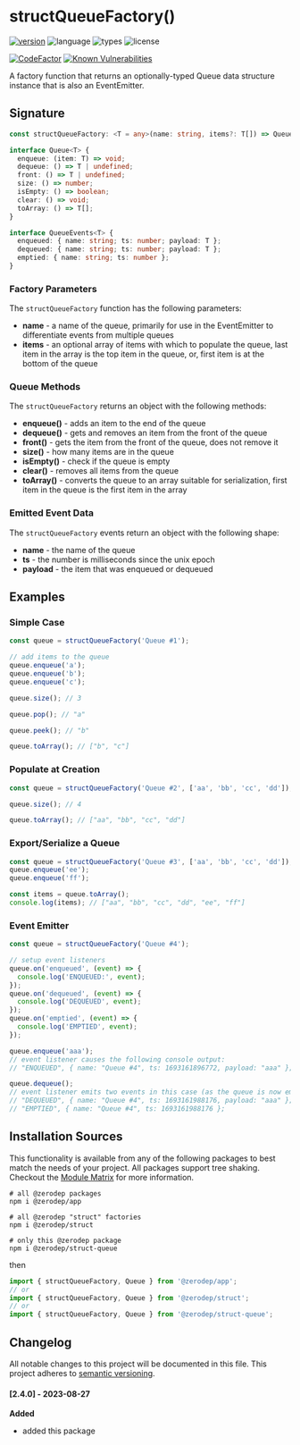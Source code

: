 # structQueueFactory()

[![version](https://img.shields.io/npm/v/@zerodep/struct-queue?style=flat-square&color=blue)](https://www.npmjs.com/package/@zerodep/struct-queue)
![language](https://img.shields.io/badge/typescript-100%25-blue?style=flat-square)
![types](https://img.shields.io/badge/types-included-blue?style=flat-square)
![license](https://img.shields.io/github/license/cdepage/zerodep?color=blue&style=flat-square)

[![CodeFactor](https://www.codefactor.io/repository/github/cdepage/zerodep/badge)](https://www.codefactor.io/repository/github/cdepage/zerodep)
[![Known Vulnerabilities](https://snyk.io/test/github/cdepage/zerodep/badge.svg)](https://snyk.io/test/github/cdepage/zerodep)

A factory function that returns an optionally-typed Queue data structure instance that is also an EventEmitter.

## Signature

```typescript
const structQueueFactory: <T = any>(name: string, items?: T[]) => Queue<T>;

interface Queue<T> {
  enqueue: (item: T) => void;
  dequeue: () => T | undefined;
  front: () => T | undefined;
  size: () => number;
  isEmpty: () => boolean;
  clear: () => void;
  toArray: () => T[];
}

interface QueueEvents<T> {
  enqueued: { name: string; ts: number; payload: T };
  dequeued: { name: string; ts: number; payload: T };
  emptied: { name: string; ts: number };
}
```

### Factory Parameters

The `structQueueFactory` function has the following parameters:

- **name** - a name of the queue, primarily for use in the EventEmitter to differentiate events from multiple queues
- **items** - an optional array of items with which to populate the queue, last item in the array is the top item in the queue, or, first item is at the bottom of the queue

### Queue Methods

The `structQueueFactory` returns an object with the following methods:

- **enqueue()** - adds an item to the end of the queue
- **dequeue()** - gets and removes an item from the front of the queue
- **front()** - gets the item from the front of the queue, does not remove it
- **size()** - how many items are in the queue
- **isEmpty()** - check if the queue is empty
- **clear()** - removes all items from the queue
- **toArray()** - converts the queue to an array suitable for serialization, first item in the queue is the first item in the array

### Emitted Event Data

The `structQueueFactory` events return an object with the following shape:

- **name** - the name of the queue
- **ts** - the number is milliseconds since the unix epoch
- **payload** - the item that was enqueued or dequeued

## Examples

### Simple Case

```javascript
const queue = structQueueFactory('Queue #1');

// add items to the queue
queue.enqueue('a');
queue.enqueue('b');
queue.enqueue('c');

queue.size(); // 3

queue.pop(); // "a"

queue.peek(); // "b"

queue.toArray(); // ["b", "c"]
```

### Populate at Creation

```javascript
const queue = structQueueFactory('Queue #2', ['aa', 'bb', 'cc', 'dd']);

queue.size(); // 4

queue.toArray(); // ["aa", "bb", "cc", "dd"]
```

### Export/Serialize a Queue

```javascript
const queue = structQueueFactory('Queue #3', ['aa', 'bb', 'cc', 'dd']);
queue.enqueue('ee');
queue.enqueue('ff');

const items = queue.toArray();
console.log(items); // ["aa", "bb", "cc", "dd", "ee", "ff"]
```

### Event Emitter

```javascript
const queue = structQueueFactory('Queue #4');

// setup event listeners
queue.on('enqueued', (event) => {
  console.log('ENQUEUED:', event);
});
queue.on('dequeued', (event) => {
  console.log('DEQUEUED', event);
});
queue.on('emptied', (event) => {
  console.log('EMPTIED', event);
});

queue.enqueue('aaa');
// event listener causes the following console output:
// "ENQUEUED", { name: "Queue #4", ts: 1693161896772, payload: "aaa" };

queue.dequeue();
// event listener emits two events in this case (as the queue is now empty)
// "DEQUEUED", { name: "Queue #4", ts: 1693161988176, payload: "aaa" };
// "EMPTIED", { name: "Queue #4", ts: 1693161988176 };
```

## Installation Sources

This functionality is available from any of the following packages to best match the needs of your project. All packages support tree shaking. Checkout the [Module Matrix](/) for more information.

```shell
# all @zerodep packages
npm i @zerodep/app

# all @zerodep "struct" factories
npm i @zerodep/struct

# only this @zerodep package
npm i @zerodep/struct-queue
```

then

```javascript
import { structQueueFactory, Queue } from '@zerodep/app';
// or
import { structQueueFactory, Queue } from '@zerodep/struct';
// or
import { structQueueFactory, Queue } from '@zerodep/struct-queue';
```

## Changelog

All notable changes to this project will be documented in this file. This project adheres to [semantic versioning](https://semver.org/spec/v2.0.0.html).

#### [2.4.0] - 2023-08-27

**Added**

- added this package
